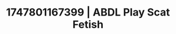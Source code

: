 ---
categories:
- Natural curves
- Back arch
- Cyberpunk intimacy
- Lip biting
- Pillow talk
image: /assets/images/1747801167399.jpg
layout: post
seo:
  description: Featured content with high-quality Scat Fetish, ABDL Play. HD images
    available.
  keywords: Scat Fetish, ABDL Play
  og_image: /assets/images/1747801167399.jpg
  schema_type: VisualArtwork
tags:
- ABDL Play
- Scat Fetish
- '#1747801167399'
title: 1747801167399 | ABDL Play Scat Fetish
---